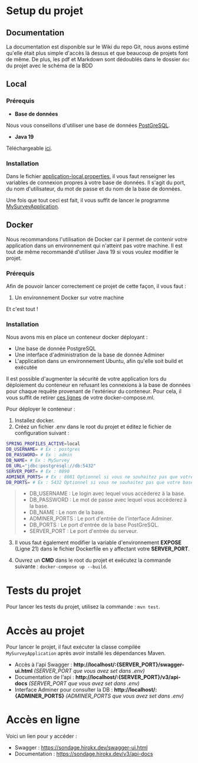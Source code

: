 # Setup du projet

## Documentation
La documentation est disponible sur le Wiki du repo Git, nous avons estimé qu'elle était plus simple d'accès là dessus et que beaucoup de projets font de même.
De plus, les pdf et Markdown sont dédoublés dans le dossier `doc` du projet avec le schéma de la BDD


## Local
### Prérequis 
* **Base de données**


Nous vous conseillons d'utiliser une base de données [PostGreSQL](https://www.postgresql.org/).

* **Java 19**


Téléchargeable [ici](https://www.oracle.com/java/technologies/javase/jdk19-archive-downloads.html).

### Installation 
Dans le fichier [application-local.properties](https://github.com/HiroKX/SondageSpringBoot/blob/master/src/main/resources/application-local.properties), il vous faut renseigner les variables de connexion propres à votre base de données.
Il s'agit du port, du nom d'utilisateur, du mot de passe et du nom de la base de données.

Une fois que tout ceci est fait, il vous suffit de lancer le programme [MySurveyApplication](https://github.com/HiroKX/SondageSpringBoot/blob/master/src/main/java/fr/univ/lorraine/ufr/mim/m2/gi/mysurvey/MySurveyApplication.java).

## Docker
Nous recommandons l'utilisation de Docker car il permet de contenir votre application dans un environnement qui n'atteint pas votre machine.
Il est tout de même recommandé d'utiliser Java 19 si vous voulez modifier le projet.

### Prérequis
Afin de pouvoir lancer correctement ce projet de cette façon, il vous faut :

1. Un environnement Docker sur votre machine

Et c'est tout !

### Installation

Nous avons mis en place un conteneur docker déployant : 
* Une base de donnée PostgreSQL
* Une interface d'administration de la base de donnée Adminer
* L'application dans un environnement Ubuntu, afin qu'elle soit build et exécutée

Il est possible d'augmenter la sécurité de votre application lors du déploiement du conteneur en refusant les connexions à la base de données pour chaque requête provenant de l'extérieur du conteneur.
Pour cela, il vous suffit de retirer [ces lignes](https://github.com/HiroKX/SondageSpringBoot/blob/develop/docker-compose.yml#L25-L26) de votre docker-compose.ml.

Pour déployer le conteneur : 
1. Installez docker.
2. Créez un fichier .env dans le root du projet et éditez le fichier de configuration suivant : 
```bash
SPRING_PROFILES_ACTIVE=local
DB_USERNAME= # Ex : postgres
DB_PASSWORD= # Ex : admin
DB_NAME= # Ex : MySurvey
DB_URL="jdbc:postgresql://db:5432"
SERVER_PORT= # Ex : 8090
ADMINER_PORTS= # Ex : 8081 Optionnel si vous ne souhaitez pas que votre interface Adminer soit accessible de l'extérieur.
DB_PORTS= # Ex : 5432 Optionnel si vous ne souhaitez pas que votre base de données soit accessible de l'extérieur.
```
> - DB_USERNAME : Le login avec lequel vous accèderez à la base.
> - DB_PASSWORD : Le mot de passe avec lequel vous accèderez à la base.
> - DB_NAME : Le nom de la base.
> - ADMINER_PORTS : Le port d'entrée de l'interface Adminer.
> - DB_PORTS : Le port d'entrée de la base PostGreSQL.
> - SERVER_PORT : Le port d'entrée du serveur.

3. Il vous faut également modifier la variable d'environnement **EXPOSE** (Ligne 21) dans le fichier Dockerfile en y affectant votre **SERVER_PORT**.

4. Ouvrez un **CMD** dans le root du projet et exécutez la commande suivante :
```docker-compose up --build```.


# Tests du projet

Pour lancer les tests du projet, utilisez la commande : `mvn test`.

# Accès au projet

Pour lancer le projet, il faut exécuter la classe compilée ``MySurveyApplication`` après avoir installé les dépendances Maven.

- Accès à l'api Swagger : **http://localhost/:{SERVER_PORT}/swagger-ui.html**    _(SERVER_PORT que vous avez set dans .env)_
- Documentation de l'api : **http://localhost/:{SERVER_PORT}/v3/api-docs**    _(SERVER_PORT que vous avez set dans .env)_
- Interface Adminer pour consulter la DB : **http://localhost/:{ADMINER_PORTS}**    _(ADMINER_PORTS que vous avez set dans .env)_

# Accès en ligne

Voici un lien pour y accéder : 
* Swagger : https://sondage.hirokx.dev/swagger-ui.html
* Documentation : https://sondage.hirokx.dev/v3/api-docs